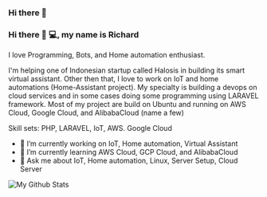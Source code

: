 ### Hi there 👋

### Hi there 👋 💻, my name is Richard
I love Programming, Bots, and Home automation enthusiast.

I'm helping one of Indonesian startup called Halosis in building its smart virtual assistant. Other then that, I love to work on IoT and home automations (Home-Assistant project). My specialty is building a devops on cloud services and in some cases doing some programming using LARAVEL framework. Most of my project are build on Ubuntu and running on AWS Cloud, Google Cloud, and AlibabaCloud  (name a few)

Skill sets: PHP, LARAVEL, IoT, AWS. Google Cloud


<!--
**ranrinc/ranrinc** is a ✨ _special_ ✨ repository because its `README.md` (this file) appears on your GitHub profile.

Here are some ideas to get you started:

- 🔭 I’m currently working on ...
- 🌱 I’m currently learning ...
- 👯 I’m looking to collaborate on ...
- 🤔 I’m looking for help with ...
- 💬 Ask me about ...
- 📫 How to reach me: ...
- 😄 Pronouns: ...
- ⚡ Fun fact: ...
-->

 - 🔭 I’m currently working on IoT, Home automation, Virtual Assistant
 - 🌱 I’m currently learning AWS Cloud, GCP Cloud, and AlibabaCloud 
 - 💬 Ask me about IoT, Home automation, Linux, Server Setup, Cloud Server

![My Github Stats](https://github-readme-stats.vercel.app/api?username=ranrinc&show_icons=true)

